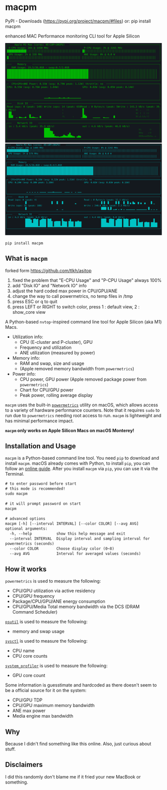 # macpm

PyPI - Downloads (https://pypi.org/project/macpm/#files)
or: pip install macpm

enhanced MAC Performance monitoring CLI tool for Apple Silicon

![](images/macpm.png)
![](images/macpm.gif)
```shell
pip install macpm
```

## What is `macpm`

forked form https://github.com/tlkh/asitop
1. fixed the problem that "E-CPU Usage" and "P-CPU Usage" always 100%
2. add "Disk IO" and "Network IO" info
3. adjust the hard coded max power in CPU/GPU/ANE
4. change the way to call powermetrics, no temp files in /tmp 
5. press ESC or q to quit
6. press LEFT or RIGHT to switch color, press 1 : default view, 2 : show_core view

A Python-based `nvtop`-inspired command line tool for Apple Silicon (aka M1) Macs.

* Utilization info:
  * CPU (E-cluster and P-cluster), GPU
  * Frequency and utilization
  * ANE utilization (measured by power)
* Memory info:
  * RAM and swap, size and usage
  * (Apple removed memory bandwidth from `powermetrics`)
* Power info:
  * CPU power, GPU power (Apple removed package power from `powermetrics`)
  * Chart for CPU/GPU power
  * Peak power, rolling average display

`macpm` uses the built-in [`powermetrics`](https://www.unix.com/man-page/osx/1/powermetrics/) utility on macOS, which allows access to a variety of hardware performance counters. Note that it requires `sudo` to run due to `powermetrics` needing root access to run. `macpm` is lightweight and has minimal performance impact.

**`macpm` only works on Apple Silicon Macs on macOS Monterey!**

## Installation and Usage

`macpm` is a Python-based command line tool. You need `pip` to download and install `macpm`. macOS already comes with Python, to install `pip`, you can follow an [online guide](https://phoenixnap.com/kb/install-pip-mac). After you install `macpm` via `pip`, you can use it via the Terminal.

```shell
# to enter password before start
# this mode is recommended!
sudo macpm

# it will prompt password on start
macpm

# advanced options
macpm [-h] [--interval INTERVAL] [--color COLOR] [--avg AVG]
optional arguments:
  -h, --help           show this help message and exit
  --interval INTERVAL  Display interval and sampling interval for powermetrics (seconds)
  --color COLOR        Choose display color (0~8)
  --avg AVG            Interval for averaged values (seconds)
```

## How it works

`powermetrics` is used to measure the following:

* CPU/GPU utilization via active residency
* CPU/GPU frequency
* Package/CPU/GPU/ANE energy consumption
* CPU/GPU/Media Total memory bandwidth via the DCS (DRAM Command Scheduler)

[`psutil`](https://github.com/giampaolo/psutil) is used to measure the following:

* memory and swap usage

[`sysctl`](https://developer.apple.com/library/archive/documentation/System/Conceptual/ManPages_iPhoneOS/man3/sysctl.3.html) is used to measure the following:

* CPU name
* CPU core counts

[`system_profiler`](https://ss64.com/osx/system_profiler.html) is used to measure the following:

* GPU core count

Some information is guesstimate and hardcoded as there doesn't seem to be a official source for it on the system:

* CPU/GPU TDP
* CPU/GPU maximum memory bandwidth
* ANE max power
* Media engine max bandwidth

## Why

Because I didn't find something like this online. Also, just curious about stuff.

## Disclaimers

I did this randomly don't blame me if it fried your new MacBook or something.

